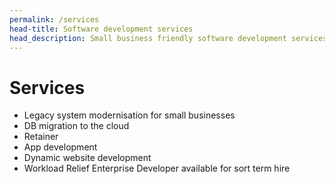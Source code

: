```yaml
---
permalink: /services
head-title: Software development services
head_description: Small business friendly software development services (and some enterprise level stuff as well).
---
```


# Services

- Legacy system modernisation for small businesses
- DB migration to the cloud
- Retainer 
- App development
- Dynamic website development
- Workload Relief Enterprise Developer available for sort term hire
